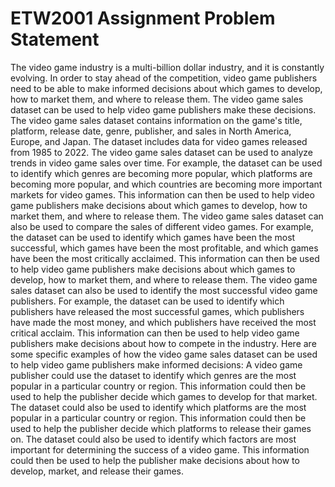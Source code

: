 # ETW2001 Assignment Problem Statement 


The video game industry is a multi-billion dollar industry, and it is constantly evolving. In order to stay ahead of the competition, video game publishers need to be able to make informed decisions about which games to develop, how to market them, and where to release them. The video game sales dataset can be used to help video game publishers make these decisions.
The video game sales dataset contains information on the game's title, platform, release date, genre, publisher, and sales in North America, Europe, and Japan. The dataset includes data for video games released from 1985 to 2022.
The video game sales dataset can be used to analyze trends in video game sales over time. For example, the dataset can be used to identify which genres are becoming more popular, which platforms are becoming more popular, and which countries are becoming more important markets for video games. This information can then be used to help video game publishers make decisions about which games to develop, how to market them, and where to release them.
The video game sales dataset can also be used to compare the sales of different video games. For example, the dataset can be used to identify which games have been the most successful, which games have been the most profitable, and which games have been the most critically acclaimed. This information can then be used to help video game publishers make decisions about which games to develop, how to market them, and where to release them.
The video game sales dataset can also be used to identify the most successful video game publishers. For example, the dataset can be used to identify which publishers have released the most successful games, which publishers have made the most money, and which publishers have received the most critical acclaim. This information can then be used to help video game publishers make decisions about how to compete in the industry.
Here are some specific examples of how the video game sales dataset can be used to help video game publishers make informed decisions:
A video game publisher could use the dataset to identify which genres are the most popular in a particular country or region. This information could then be used to help the publisher decide which games to develop for that market.
The dataset could also be used to identify which platforms are the most popular in a particular country or region. This information could then be used to help the publisher decide which platforms to release their games on.
The dataset could also be used to identify which factors are most important for determining the success of a video game. This information could then be used to help the publisher make decisions about how to develop, market, and release their games.

